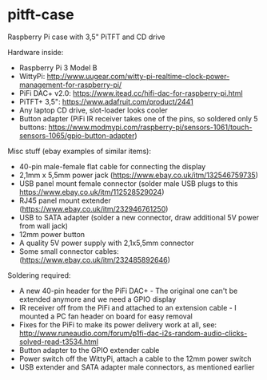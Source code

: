 # pitft-case
Raspberry Pi case with 3,5" PiTFT and CD drive

Hardware inside:
- Raspberry Pi 3 Model B
- WittyPi: http://www.uugear.com/witty-pi-realtime-clock-power-management-for-raspberry-pi/
- PiFi DAC+ v2.0: https://www.itead.cc/hifi-dac-for-raspberry-pi.html
- PiTFT+ 3,5": https://www.adafruit.com/product/2441
- Any laptop CD drive, slot-loader looks cooler
- Button adapter (PiFi IR receiver takes one of the pins, so soldered only 5 buttons: https://www.modmypi.com/raspberry-pi/sensors-1061/touch-sensors-1065/gpio-button-adapter)


Misc stuff (ebay examples of similar items):
- 40-pin male-female flat cable for connecting the display
- 2,1mm x 5,5mm power jack (https://www.ebay.co.uk/itm/132546759735)
- USB panel mount female connector (solder male USB plugs to this https://www.ebay.co.uk/itm/112528529024)
- RJ45 panel mount extender (https://www.ebay.co.uk/itm/232946761250)
- USB to SATA adapter (solder a new connector, draw additional 5V power from wall jack)
- 12mm power button
- A quality 5V power supply with 2,1x5,5mm connector
- Some small connector cables: (https://www.ebay.co.uk/itm/232485892646)

Soldering required:
- A new 40-pin header for the PiFi DAC+ - The original one can't be extended anymore and we need a GPIO display
- IR receiver off from the PiFi and attached to an extension cable - I mounted a PC fan header on board for easy removal
- Fixes for the PiFi to make its power delivery work at all, see: http://www.runeaudio.com/forum/p1fi-dac-i2s-random-audio-clicks-solved-read-t3534.html
- Button adapter to the GPIO extender cable
- Power switch off the WittyPi, attach a cable to the 12mm power switch
- USB extender and SATA adapter male connectors, as mentioned earlier
